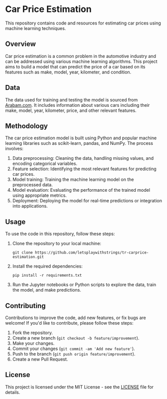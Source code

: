 # Car Price Estimation

This repository contains code and resources for estimating car prices using machine learning techniques.

## Overview

Car price estimation is a common problem in the automotive industry and can be addressed using various machine learning algorithms. This project aims to build a model that can predict the price of a car based on its features such as make, model, year, kilometer, and condition.

## Data

The data used for training and testing the model is sourced from [Arabam.com](https://www.arabam.com/). It includes information about various cars including their make, model, year, kilometer, price, and other relevant features.

## Methodology

The car price estimation model is built using Python and popular machine learning libraries such as scikit-learn, pandas, and NumPy. The process involves:

1. Data preprocessing: Cleaning the data, handling missing values, and encoding categorical variables.
2. Feature selection: Identifying the most relevant features for predicting car prices.
3. Model training: Training the machine learning model on the preprocessed data.
4. Model evaluation: Evaluating the performance of the trained model using appropriate metrics.
5. Deployment: Deploying the model for real-time predictions or integration into applications.

## Usage

To use the code in this repository, follow these steps:

1. Clone the repository to your local machine:

    ```
    git clone https://github.com/letsplaywithstrings/tr-carprice-estimation.git
    ```

2. Install the required dependencies:

    ```
    pip install -r requirements.txt
    ```

3. Run the Jupyter notebooks or Python scripts to explore the data, train the model, and make predictions.

## Contributing

Contributions to improve the code, add new features, or fix bugs are welcome! If you'd like to contribute, please follow these steps:

1. Fork the repository.
2. Create a new branch (`git checkout -b feature/improvement`).
3. Make your changes.
4. Commit your changes (`git commit -am 'Add new feature'`).
5. Push to the branch (`git push origin feature/improvement`).
6. Create a new Pull Request.

## License

This project is licensed under the MIT License - see the [LICENSE](LICENSE) file for details.
